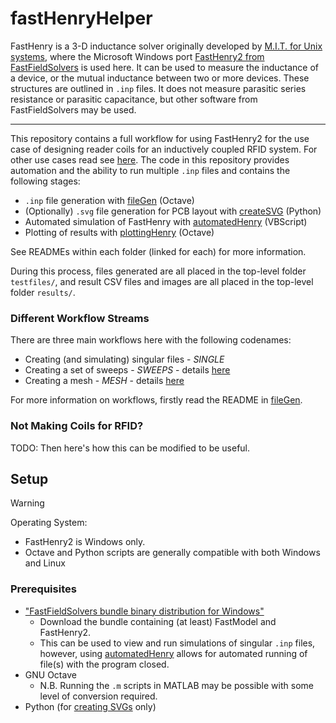 # fastHenryHelper

FastHenry is a 3-D inductance solver originally developed by [M.I.T. for Unix systems](https://www.rle.mit.edu/cpg/research_codes.htm), where the Microsoft Windows port [FastHenry2 from FastFieldSolvers](https://www.fastfieldsolvers.com/fasthenry2.htm) is used here.
It can be used to measure the inductance of a device, or the mutual inductance between two or more devices. These structures are outlined in  `.inp` files.
It does not measure parasitic series resistance or parasitic capacitance, but other software from FastFieldSolvers may be used.

---

This repository contains a full workflow for using FastHenry2 for the use case of designing reader coils for an inductively coupled RFID system. For other use cases read see [here](#not-making-coils-for-rfid). The code in this repository provides automation and the ability to run multiple `.inp` files  and contains the following stages:

- `.inp` file generation with [fileGen](fileGen/) (Octave)
- (Optionally) `.svg` file generation for PCB layout with [createSVG](createSVG/) (Python) <!-- using points from structures created in [fileGen](fileGen/) -->
- Automated simulation of FastHenry with [automatedHenry](automatedHenry/) (VBScript)
- Plotting of results with [plottingHenry](plottingHenry/) (Octave)

See READMEs within each folder (linked for each) for more information.

During this process, files generated are all placed in the top-level folder `testfiles/`, and result CSV files and images are all placed in the top-level folder `results/`.


### Different Workflow Streams

There are three main workflows here with the following codenames:
- Creating (and simulating) singular files - *SINGLE*
- Creating a set of sweeps - *SWEEPS* - details [here](workflow-SWEEP.md)
- Creating a mesh - *MESH* - details [here](workflow-MESH.md)

For more information on workflows, firstly read the README in [fileGen](fileGen/).

### Not Making Coils for RFID?

TODO: Then here's how this can be modified to be useful.


## Setup

> [!WARNING] 
> Operating System: 
> - FastHenry2 is Windows only.
> - Octave and Python scripts are generally compatible with both Windows and Linux

### Prerequisites

- ["FastFieldSolvers bundle binary distribution for Windows"](https://www.fastfieldsolvers.com/download.htm)
  - Download the bundle containing (at least) FastModel and FastHenry2. 
  - This can be used to view and run simulations of singular `.inp` files, however, using [automatedHenry](automatedHenry/) allows for automated running of file(s) with the program closed.
- GNU Octave
  - N.B. Running the `.m` scripts in MATLAB may be possible with some level of conversion required.
- Python (for [creating SVGs](createSVG/) only)
